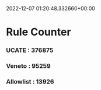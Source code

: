 2022-12-07 01:20:48.332660+00:00
# Rule Counter 
 ### UCATE : 376875

 ### Veneto : 95259

 ### Allowlist : 13926